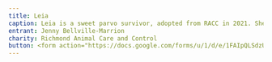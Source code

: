 ```yaml
---
title: Leia
caption: Leia is a sweet parvo survivor, adopted from RACC in 2021. She has never met a dog or human she doesn't like. She is the (un)official welcome wagon at the dog park and doggie daycare. If you ever get the opportunity to meet her, be prepared for lots of Leia kisses.
entrant: Jenny Bellville-Marrion
charity: Richmond Animal Care and Control
button: <form action="https://docs.google.com/forms/u/1/d/e/1FAIpQLSdzUJXlkfiStgM9wHsdLnmQo1ncyQ-LC36fCKde7XZ6-dlDCw/formResponse" method="post"><div class="form-element"></div><span>Votes</span><input type="text" name="entry.1589108835" required placeholder="$"></br><button type="submit" name="button">Cast Votes</button></form>
---
```

